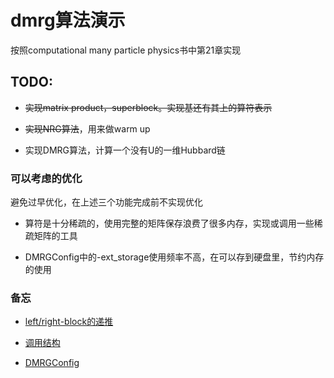 dmrg算法演示
======

按照computational many particle physics书中第21章实现

TODO:
------

+ ~~实现matrix product，superblock。实现基还有其上的算符表示~~

+ ~~实现NRG算法~~，用来做warm up

+ 实现DMRG算法，计算一个没有U的一维Hubbard链  

### 可以考虑的优化

避免过早优化，在上述三个功能完成前不实现优化

+ 算符是十分稀疏的，使用完整的矩阵保存浪费了很多内存，实现或调用一些稀疏矩阵的工具

+ DMRGConfig中的-ext_storage使用频率不高，在可以存到硬盘里，节约内存的使用

### 备忘

+ [left/right-block的递推](markdowns/left_right_block.md#block的递推)

+ [调用结构](markdowns/program_struct.md#调用结构)

+ [DMRGConfig](markdowns/program_struct.md#DMRGConfig)
